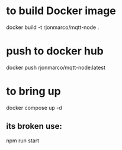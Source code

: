 # to build Docker image
docker build -t rjonmarco/mqtt-node .

# push to docker hub
docker push rjonmarco/mqtt-node:latest

# to bring up 
docker compose up -d

## its broken use:
npm run start